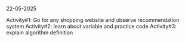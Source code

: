 22-05-2025

Activity#1: Go for any shopping website and observe recommendation system 
Activity#2: learn about variable and practice code
Activity#3: explain algorithm definition

